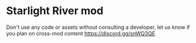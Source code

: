 # Starlight River mod
Don't use any code or assets without consulting a developer, let us know if you plan on cross-mod content
https://discord.gg/snWQ3QE
